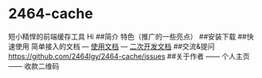 ﻿# 2464-cache
短小精悍的前端缓存工具
Hi
##简介
    特色（推广的一些亮点）
##安装下载
##快速使用
    简单接入的文档
— [使用文档](./doc/use/README.md)
— [二次开发文档](./doc/dev/README.md)
##交流&提问
    https://github.com/2464lgy/2464-cache/issues
##关于作者
—— 个人主页
—— 收款二维码

